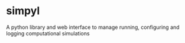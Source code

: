 simpyl
======

A python library and web interface to manage running, configuring and logging computational simulations
